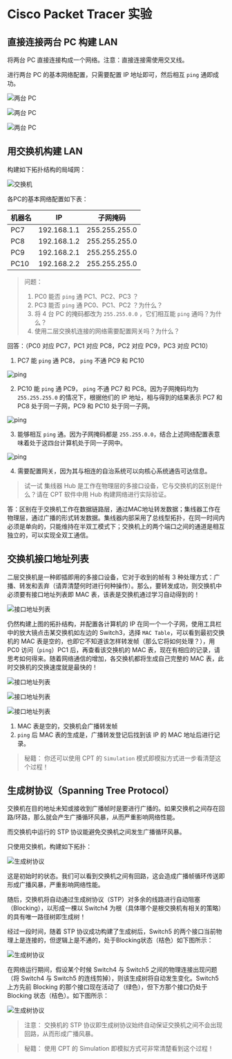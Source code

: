 # Cisco Packet Tracer 实验

## 直接连接两台 PC 构建 LAN

将两台 PC 直接连接构成一个网络。注意：直接连接需使用交叉线。

进行两台 PC 的基本网络配置，只需要配置 IP 地址即可，然后相互 `ping` 通即成功。

![两台 PC](https://github.com/GuanErZhi/network/blob/main/network_pic/pic3/1.1.png)

![两台 PC](https://github.com/GuanErZhi/network/blob/main/network_pic/pic3/1.2.png)

![两台 PC](https://github.com/GuanErZhi/network/blob/main/network_pic/pic3/1.3.png)

## 用交换机构建 LAN

构建如下拓扑结构的局域网：

![交换机](https://github.com/GuanErZhi/network/blob/main/network_pic/ps3/1.png)

各PC的基本网络配置如下表：

| 机器名 | IP | 子网掩码 |
| ---------- | ---------- | ---------- |
| PC7  |   192.168.1.1   | 255.255.255.0 |
| PC8  |   192.168.1.2   | 255.255.255.0 |
| PC9  |   192.168.2.1   | 255.255.255.0 |
| PC10 |   192.168.2.2   | 255.255.255.0 |


> 问题：
> 1. PC0 能否 `ping` 通 PC1、PC2、PC3 ？
> 2. PC3 能否 `ping` 通 PC0、PC1、PC2 ？为什么？
> 3. 将 4 台 PC 的掩码都改为 `255.255.0.0` ，它们相互能 `ping` 通吗？为什么？
> 4. 使用二层交换机连接的网络需要配置网关吗？为什么？

回答：（PC0 对应 PC7，PC1 对应 PC8，PC2 对应 PC9，PC3 对应 PC10）
1. PC7 能 `ping` 通 PC8， `ping` 不通 PC9 和 PC10 

![ping](https://github.com/GuanErZhi/network/blob/main/network_pic/pic3/2.1.png)

2. PC10 能 `ping` 通 PC9， `ping` 不通 PC7 和 PC8。因为子网掩码均为 `255.255.255.0` 的情况下，根据他们的 IP 地址，相与得到的结果表示 PC7 和 PC8 处于同一子网，PC9 和 PC10 处于同一子网。

![ping](https://github.com/GuanErZhi/network/blob/main/network_pic/pic3/2.2.png)

3. 能够相互 `ping` 通。因为子网掩码都是 `255.255.0.0`，结合上述网络配置表意味着处于这四台计算机处于同一子网中。

![ping](https://github.com/GuanErZhi/network/blob/main/network_pic/pic3/2.3.png)

4. 需要配置网关，因为其与相连的自治系统可以向核心系统通告可达信息。

>  试一试
>  集线器 Hub 是工作在物理层的多接口设备，它与交换机的区别是什么？请在 CPT 软件中用 Hub 构建网络进行实际验证。

答：区别在于交换机工作在数据链路层，通过MAC地址转发数据；集线器工作在物理层，通过广播的形式转发数据。集线器内部采用了总线型拓扑，在同一时间内必须是单向的，只能维持在半双工模式下；交换机上的两个端口之间的通道是相互独立的，可以实现全双工通信。

## 交换机接口地址列表

二层交换机是一种即插即用的多接口设备，它对于收到的帧有 3 种处理方式：广播、转发和丢弃（请弄清楚何时进行何种操作）。那么，要转发成功，则交换机中必须要有接口地址列表即 MAC 表，该表是交换机通过学习自动得到的！

![接口地址列表](https://github.com/GuanErZhi/network/blob/main/network_pic/ps3/1.png)

仍然构建上图的拓扑结构，并配置各计算机的 IP 在同一个一个子网，使用工具栏中的放大镜点击某交换机如左边的 Switch3，选择 `MAC Table`，可以看到最初交换机的 MAC 表是空的，也即它不知道该怎样转发帧（那么它将如何处理？），用 PC0 访问（`ping`）PC1 后，再查看该交换机的 MAC 表，现在有相应的记录，请思考如何得来。随着网络通信的增加，各交换机都将生成自己完整的 MAC 表，此时交换机的交换速度就是最快的！

![接口地址列表](https://github.com/GuanErZhi/network/blob/main/network_pic/pic3/3.1.png)

![接口地址列表](https://github.com/GuanErZhi/network/blob/main/network_pic/pic3/3.2.png)

![接口地址列表](https://github.com/GuanErZhi/network/blob/main/network_pic/pic3/3.3.png)

1. MAC 表是空的，交换机会广播转发帧
2. `ping` 后 MAC 表的生成是，广播转发登记后找到该 IP 的 MAC 地址后进行记录。

> 秘籍：
> 你还可以使用 CPT 的 `Simulation` 模式即模拟方式进一步看清楚这个过程！

## 生成树协议（Spanning Tree Protocol）


交换机在目的地址未知或接收到广播帧时是要进行广播的。如果交换机之间存在回路/环路，那么就会产生广播循环风暴，从而严重影响网络性能。

而交换机中运行的 STP 协议能避免交换机之间发生广播循环风暴。

只使用交换机，构建如下拓扑：

![生成树协议](https://github.com/GuanErZhi/network/blob/main/network_pic/pic3/4.1.png)

这是初始时的状态。我们可以看到交换机之间有回路，这会造成广播帧循环传送即形成广播风暴，严重影响网络性能。

随后，交换机将自动通过生成树协议（STP）对多余的线路进行自动阻塞（Blocking），以形成一棵以 Switch4 为根（具体哪个是根交换机有相关的策略）的具有唯一路径树即生成树！

经过一段时间，随着 STP 协议成功构建了生成树后，Switch5 的两个接口当前物理上是连接的，但逻辑上是不通的，处于Blocking状态（桔色）如下图所示：

![生成树协议](https://github.com/GuanErZhi/network/blob/main/network_pic/pic3/4.2.png)

在网络运行期间，假设某个时候 Switch4 与 Switch5 之间的物理连接出现问题（将 Switch4 与 Switch5 的连线剪掉），则该生成树将自动发生变化。Switch5 上方先前 Blocking 的那个接口现在活动了（绿色），但下方那个接口仍处于 Blocking 状态（桔色）。如下图所示：

![生成树协议](https://github.com/GuanErZhi/network/blob/main/network_pic/pic3/4.3.png)

> 注意：
> 交换机的 STP 协议即生成树协议始终自动保证交换机之间不会出现回路，从而形成广播风暴。

> 秘籍：
> 使用 CPT 的 Simulation 即模拟方式可非常清楚看到这个过程！

